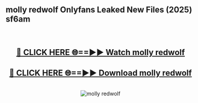 <h2>molly redwolf Onlyfans Leaked New Files (2025) sf6am</h2>
<br>
<div align="center">
<h2><a href="https://mediafiles.top/molly_redwolf&ref=git" rel="nofollow">🔴 CLICK HERE 🌐==►► Watch molly redwolf</a></h2>
<h2><a href="https://mediafiles.top/molly_redwolf&ref=git" rel="nofollow">🔴 CLICK HERE 🌐==►► Download molly redwolf</a></h2>
<br>
<a href="https://mediafiles.top/molly_redwolf&ref=git" rel="nofollow" data-target="animated-image.originalLink"><img src="https://i.ibb.co.com/xMMVF88/686577567.gif" alt="molly redwolf" style="max-width: 100%; display: inline-block;" data-target="animated-image.originalImage"></a>
</div>
<br>
<br>